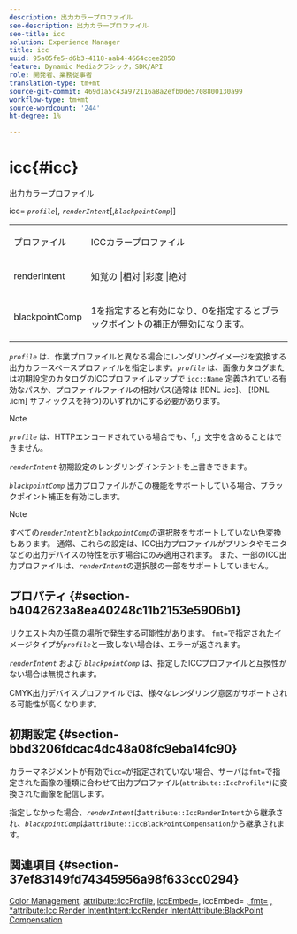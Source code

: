 ```yaml
---
description: 出力カラープロファイル
seo-description: 出力カラープロファイル
seo-title: icc
solution: Experience Manager
title: icc
uuid: 95a05fe5-d6b3-4118-aab4-4664ccee2850
feature: Dynamic Mediaクラシック，SDK/API
role: 開発者、業務従事者
translation-type: tm+mt
source-git-commit: 469d1a5c43a972116a8a2efb0de5708800130a99
workflow-type: tm+mt
source-wordcount: '244'
ht-degree: 1%

---
```



# icc{#icc}

出力カラープロファイル

icc= *`profile`*[, *`renderIntent`*[,*`blackpointComp`*]]

<table id="simpletable_DF1914FD351E4F2BA61372A52F0CFFBF"> 
 <tr class="strow"> 
  <td class="stentry"> <p><span class="codeph"> <span class="varname"> プロファイル</span></span> </p></td> 
  <td class="stentry"> <p>ICCカラープロファイル </p></td> 
 </tr> 
 <tr class="strow"> 
  <td class="stentry"> <p><span class="codeph"> <span class="varname"> renderIntent  </span> </span> </p></td> 
  <td class="stentry"> <p>知覚の |相対 |彩度 |絶対 </p></td> 
 </tr> 
 <tr class="strow"> 
  <td class="stentry"> <p><span class="codeph"> <span class="varname"> blackpointComp</span> </span> </p></td> 
  <td class="stentry"> <p>1を指定すると有効になり、0を指定するとブラックポイントの補正が無効になります。 </p></td> 
 </tr> 
</table>

*`profile`* は、作業プロファイルと異なる場合にレンダリングイメージを変換する出力カラースペースプロファイルを指定します。*`profile`* は、画像カタログまたは初期設定のカタログのICCプロファイルマップで `icc::Name` 定義されている有効なパスか、プロファイルファイルの相対パス(通常は [!DNL .icc]、 [!DNL .icm] サフィックスを持つ)のいずれかにする必要があります。

>[!NOTE]
>
>*`profile`* は、HTTPエンコードされている場合でも、「,」文字を含めることはできません。

*`renderIntent`* 初期設定のレンダリングインテントを上書きできます。

*`blackpointComp`* 出力プロファイルがこの機能をサポートしている場合、ブラックポイント補正を有効にします。

>[!NOTE]
>
>すべての&#x200B;*`renderIntent`*&#x200B;と&#x200B;*`blackpointComp`*&#x200B;の選択肢をサポートしていない色変換もあります。 通常、これらの設定は、ICC出力プロファイルがプリンタやモニタなどの出力デバイスの特性を示す場合にのみ適用されます。 また、一部のICC出力プロファイルは、*`renderIntent`*&#x200B;の選択肢の一部をサポートしていません。

## プロパティ {#section-b4042623a8ea40248c11b2153e5906b1}

リクエスト内の任意の場所で発生する可能性があります。 `fmt=`で指定されたイメージタイプが&#x200B;*`profile`*&#x200B;と一致しない場合は、エラーが返されます。

*`renderIntent`* および *`blackpointComp`* は、指定したICCプロファイルと互換性がない場合は無視されます。

CMYK出力デバイスプロファイルでは、様々なレンダリング意図がサポートされる可能性が高くなります。

## 初期設定 {#section-bbd3206fdcac4dc48a08fc9eba14fc90}

カラーマネジメントが有効で`icc=`が指定されていない場合、サーバは`fmt=`で指定された画像の種類に合わせて出力プロファイル(`attribute::IccProfile*`)に変換された画像を配信します。

指定しなかった場合、*`renderIntent`*&#x200B;は`attribute::IccRenderIntent`から継承され、*`blackpointComp`*&#x200B;は`attribute::IccBlackPointCompensation`から継承されます。

## 関連項目 {#section-37ef83149fd74345956a98f633cc0294}

[Color Management](../../../../../ir-api/http-protocol/image-rendering-api-ref/c-ir-http-protocol-ref/c-ir-http-protocol-syntax-and-features/c-ir-color-management.md#concept-7bac7c2c41be42c1b301eae80abe6b8d),  [attribute::IccProfile](../../../../../ir-api/material-cat/image-rendering-api-ref/c-ir-material-catalog/c-ir-attributes-reference/r-ir-iccprofilecmyk.md#reference-55aead2d924847ffbd1be4c46add7127),  [iccEmbed=](../../../../../ir-api/http-protocol/image-rendering-api-ref/c-ir-http-protocol-ref/c-ir-http-protocol-command-reference/r-ir-iccembed.md#reference-47a433138c7c4b29b9b29871b2491a7f), iccEmbed= [, fmt=](../../../../../ir-api/http-protocol/image-rendering-api-ref/c-ir-http-protocol-ref/c-ir-http-protocol-command-reference/r-ir-fmt.md#reference-4c743f67d56b47c5b774fcc900ff758c) [](../../../../../ir-api/material-cat/image-rendering-api-ref/c-ir-material-catalog/c-ir-attributes-reference/r-ir-iccrenderintent.md#reference-3b80b7a4c25545a593c5076f318b5c40) [, *attribute:Icc Render IntentIntent:IccRender IntentAttribute:BlackPoint Compensation](../../../../../ir-api/material-cat/image-rendering-api-ref/c-ir-material-catalog/c-ir-attributes-reference/r-ir-iccblackpointcompensation.md#reference-d939b0cdf6564baaa88deb1059e3b7f0)
